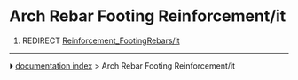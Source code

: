 # Arch Rebar Footing Reinforcement/it
1.  REDIRECT [Reinforcement_FootingRebars/it](Reinforcement_FootingRebars/it.md)



---
⏵ [documentation index](../README.md) > Arch Rebar Footing Reinforcement/it

